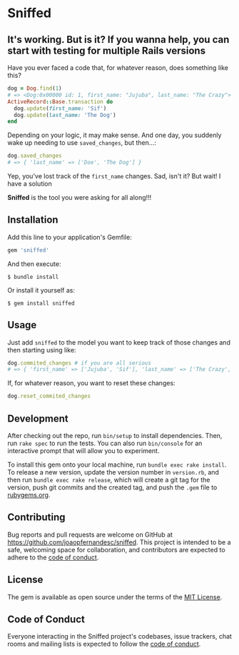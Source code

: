 # Sniffed

## It's working. But is it? If you wanna help, you can start with testing for multiple Rails versions

Have you ever faced a code that, for whatever reason, does something like this?
```ruby
dog = Dog.find(1)
# => <Dog:0x00000 id: 1, first_name: "Jujuba", last_name: "The Crazy">
ActiveRecord::Base.transaction do
  dog.update(first_name: 'Sif')
  dog.update(last_name: 'The Dog')
end
```

Depending on your logic, it may make sense. And one day, you suddenly wake up needing to use `saved_changes`, but then...:
```ruby
dog.saved_changes
# => { 'last_name' => ['Doe', 'The Dog'] }
```

Yep, you've lost track of the `first_name` changes. Sad, isn't it? But wait! I have a solution

**Sniffed** is the tool you were asking for all along!!!

## Installation

Add this line to your application's Gemfile:

```ruby
gem 'sniffed'
```

And then execute:

    $ bundle install

Or install it yourself as:

    $ gem install sniffed

## Usage

Just add `sniffed` to the model you want to keep track of those changes and then starting using like:

```ruby
dog.commited_changes # if you are all serious
# => { 'first_name' => ['Jujuba', 'Sif'], 'last_name' => ['The Crazy', 'The Dog'] }
```

If, for whatever reason, you want to reset these changes:

```ruby
dog.reset_commited_changes
```

## Development

After checking out the repo, run `bin/setup` to install dependencies. Then, run `rake spec` to run the tests. You can also run `bin/console` for an interactive prompt that will allow you to experiment.

To install this gem onto your local machine, run `bundle exec rake install`. To release a new version, update the version number in `version.rb`, and then run `bundle exec rake release`, which will create a git tag for the version, push git commits and the created tag, and push the `.gem` file to [rubygems.org](https://rubygems.org).

## Contributing

Bug reports and pull requests are welcome on GitHub at https://github.com/joaopfernandesc/sniffed. This project is intended to be a safe, welcoming space for collaboration, and contributors are expected to adhere to the [code of conduct](https://github.com/joaopfernandesc/sniffed/blob/master/CODE_OF_CONDUCT.md).

## License

The gem is available as open source under the terms of the [MIT License](https://opensource.org/licenses/MIT).

## Code of Conduct

Everyone interacting in the Sniffed project's codebases, issue trackers, chat rooms and mailing lists is expected to follow the [code of conduct](https://github.com/joaopfernandesc/sniffed/blob/master/CODE_OF_CONDUCT.md).
